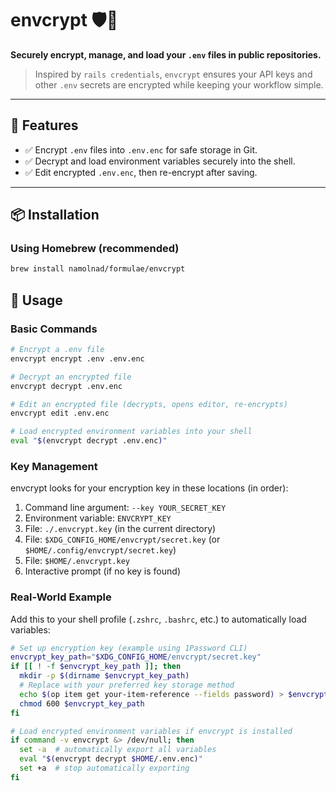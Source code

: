 # envcrypt 🛡️🔐

**Securely encrypt, manage, and load your `.env` files in public repositories.**

> Inspired by `rails credentials`, `envcrypt` ensures your API keys and other `.env` secrets are encrypted while keeping your workflow simple.

---

## 🚀 Features

- ✅ Encrypt `.env` files into `.env.enc` for safe storage in Git.
- ✅ Decrypt and load environment variables securely into the shell.
- ✅ Edit encrypted `.env.enc`, then re-encrypt after saving.

---

## 📦 Installation

### Using Homebrew (recommended)

```bash
brew install namolnad/formulae/envcrypt
```

## 🔧 Usage

### Basic Commands

```bash
# Encrypt a .env file
envcrypt encrypt .env .env.enc

# Decrypt an encrypted file
envcrypt decrypt .env.enc

# Edit an encrypted file (decrypts, opens editor, re-encrypts)
envcrypt edit .env.enc

# Load encrypted environment variables into your shell
eval "$(envcrypt decrypt .env.enc)"
```

### Key Management

envcrypt looks for your encryption key in these locations (in order):

1. Command line argument: `--key YOUR_SECRET_KEY`
1. Environment variable: `ENVCRYPT_KEY`
1. File: `./.envcrypt.key` (in the current directory)
1. File: `$XDG_CONFIG_HOME/envcrypt/secret.key` (or `$HOME/.config/envcrypt/secret.key`)
1. File: `$HOME/.envcrypt.key`
1. Interactive prompt (if no key is found)

### Real-World Example

Add this to your shell profile (`.zshrc`, `.bashrc`, etc.) to automatically load variables:

```bash
# Set up encryption key (example using 1Password CLI)
envcrypt_key_path="$XDG_CONFIG_HOME/envcrypt/secret.key"
if [[ ! -f $envcrypt_key_path ]]; then
  mkdir -p $(dirname $envcrypt_key_path)
  # Replace with your preferred key storage method
  echo $(op item get your-item-reference --fields password) > $envcrypt_key_path
  chmod 600 $envcrypt_key_path
fi

# Load encrypted environment variables if envcrypt is installed
if command -v envcrypt &> /dev/null; then
  set -a  # automatically export all variables
  eval "$(envcrypt decrypt $HOME/.env.enc)"
  set +a  # stop automatically exporting
fi
```
